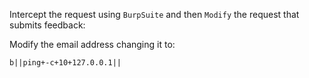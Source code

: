 Intercept the request using `BurpSuite` and then `Modify` the request that submits feedback:

Modify the email address changing it to:
```
b||ping+-c+10+127.0.0.1||
```
